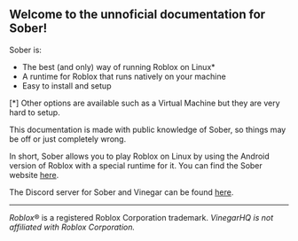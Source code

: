 ## Welcome to the unnoficial documentation for Sober!

Sober is:
* The best (and only) way of running Roblox on Linux*
* A runtime for Roblox that runs natively on your machine
* Easy to install and setup

<p class="tiny">[*] Other options are available such as a Virtual Machine but they are very hard to setup.<p>

This documentation is made with public knowledge of Sober, so things may be off or just completely wrong.

In short, Sober allows you to play Roblox on Linux by using the Android version of Roblox with a special runtime for it. You can find the Sober website [here](https://sober.vinegarhq.org/).

The Discord server for Sober and Vinegar can be found [here](https://discord.gg/vinegarhq-1069506340973707304).

<hr>

*Roblox*® is a registered Roblox Corporation trademark. *VinegarHQ is not affiliated with Roblox Corporation.*
